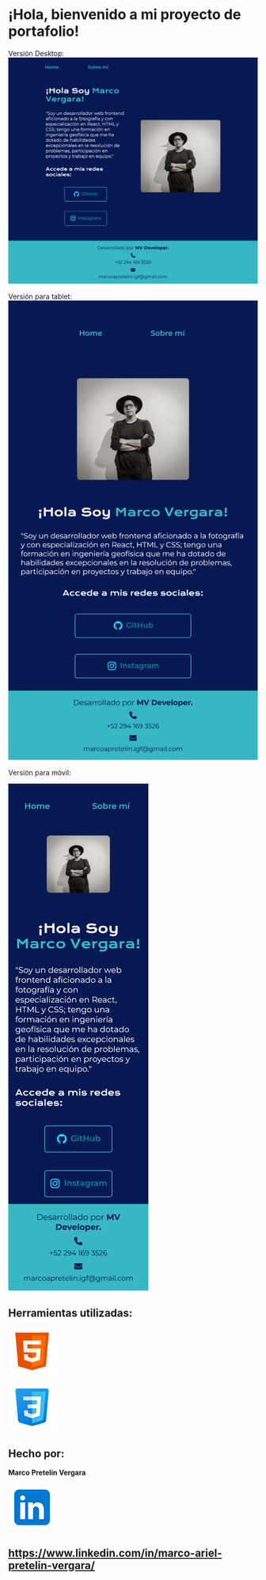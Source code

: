 # ¡Hola, bienvenido a mi proyecto de portafolio!


Versión Desktop:
![imagen](assets/Desktop.png)


Versión para tablet:
![imagen](assets/Tablet.png)

Versión para móvil:

![imagen](assets/Mobile.png)


## Herramientas utilizadas:

 ![imagen](assets/icons8-html.svg)

 ![imagen](assets/icons8-css.svg)



## Hecho por:

**Marco Pretelín Vergara**

![imagen](assets/icons8-linkedin.svg)
 ## https://www.linkedin.com/in/marco-ariel-pretelin-vergara/